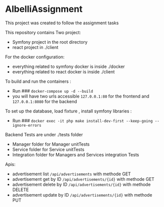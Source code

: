 # AlbelliAssignment

This project was created to follow the assignment tasks

This repository contains Two project:
- Symfony project in the root directory
- react project in ./client

For the docker configuration:
- everything related to symfony docker is inside ./docker
- everything related to react docker is inside ./client

To build and run the containers :
- Run ### `docker-compose up -d --build`
- you will have two urls accessible `127.0.0.1:80` for the frontend and `127.0.0.1:8080` for the backend

To set up the database, load fixture , install symfony libraries :
- Run ### `docker exec -it php make install-dev-first --keep-going --ignore-errors`

Backend Tests are under ./tests folder
- Manager folder for Manager unitTests
- Service folder for Service unitTests
- Integration folder for Managers and Services integration Tests

Apis:
- advertisement list `/api/advertisements` with methode GET
- advertisement get by ID `/api/advertisements/{id}` with methode GET
- advertisement delete by ID `/api/advertisements/{id}` with methode DELETE
- advertisement update by ID `/api/advertisements/{id}` with methode PUT